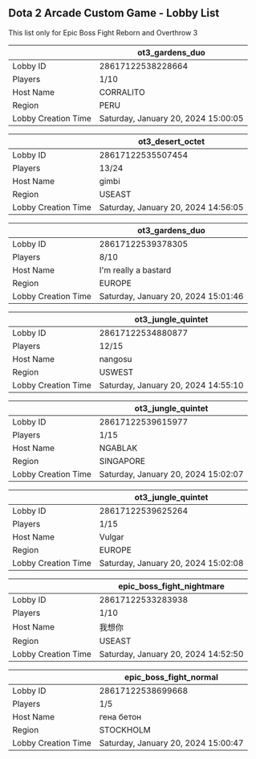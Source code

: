 ## Dota 2 Arcade Custom Game - Lobby List

This list only for Epic Boss Fight Reborn and Overthrow 3

|  | ot3_gardens_duo |
| ------ | ------ |
| Lobby ID | 28617122538228664 |
| Players | 1/10 |
| Host Name | CORRALITO |
| Region | PERU |
| Lobby Creation Time | Saturday, January 20, 2024 15:00:05 |


|  | ot3_desert_octet |
| ------ | ------ |
| Lobby ID | 28617122535507454 |
| Players | 13/24 |
| Host Name | gimbi |
| Region | USEAST |
| Lobby Creation Time | Saturday, January 20, 2024 14:56:05 |


|  | ot3_gardens_duo |
| ------ | ------ |
| Lobby ID | 28617122539378305 |
| Players | 8/10 |
| Host Name | I'm really a bastard |
| Region | EUROPE |
| Lobby Creation Time | Saturday, January 20, 2024 15:01:46 |


|  | ot3_jungle_quintet |
| ------ | ------ |
| Lobby ID | 28617122534880877 |
| Players | 12/15 |
| Host Name | nangosu |
| Region | USWEST |
| Lobby Creation Time | Saturday, January 20, 2024 14:55:10 |


|  | ot3_jungle_quintet |
| ------ | ------ |
| Lobby ID | 28617122539615977 |
| Players | 1/15 |
| Host Name | NGABLAK |
| Region | SINGAPORE |
| Lobby Creation Time | Saturday, January 20, 2024 15:02:07 |


|  | ot3_jungle_quintet |
| ------ | ------ |
| Lobby ID | 28617122539625264 |
| Players | 1/15 |
| Host Name | Vulgar |
| Region | EUROPE |
| Lobby Creation Time | Saturday, January 20, 2024 15:02:08 |


|  | epic_boss_fight_nightmare |
| ------ | ------ |
| Lobby ID | 28617122533283938 |
| Players | 1/10 |
| Host Name | 我想你 |
| Region | USEAST |
| Lobby Creation Time | Saturday, January 20, 2024 14:52:50 |


|  | epic_boss_fight_normal |
| ------ | ------ |
| Lobby ID | 28617122538699668 |
| Players | 1/5 |
| Host Name | гена бетон |
| Region | STOCKHOLM |
| Lobby Creation Time | Saturday, January 20, 2024 15:00:47 |


